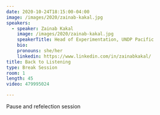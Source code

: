 ```yaml
---
date: 2020-10-24T18:15:00-04:00
image: /images/2020/zainab-kakal.jpg
speakers: 
  - speaker: Zainab Kakal
    image: /images/2020/zainab-kakal.jpg
    speakerTitle: Head of Experimentation, UNDP Pacific
    bio: 
    pronouns: she/her
    linkedin: https://www.linkedin.com/in/zainabkakal/
title: Back to Listening
type: Break Session
room: 1
length: 45
video: 479995024

---
```


Pause and refelection session